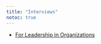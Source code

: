 ```yaml
---
title: "Interviews"
notoc: true
---
```


- [For Leadership in Organizations](notes/skills/hr/interviews-org.md)